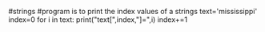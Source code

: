 #strings
#program is to print the index values of a strings
text='mississippi'
index=0
for i in text:
    print("text[",index,"]=",i)
    index+=1
